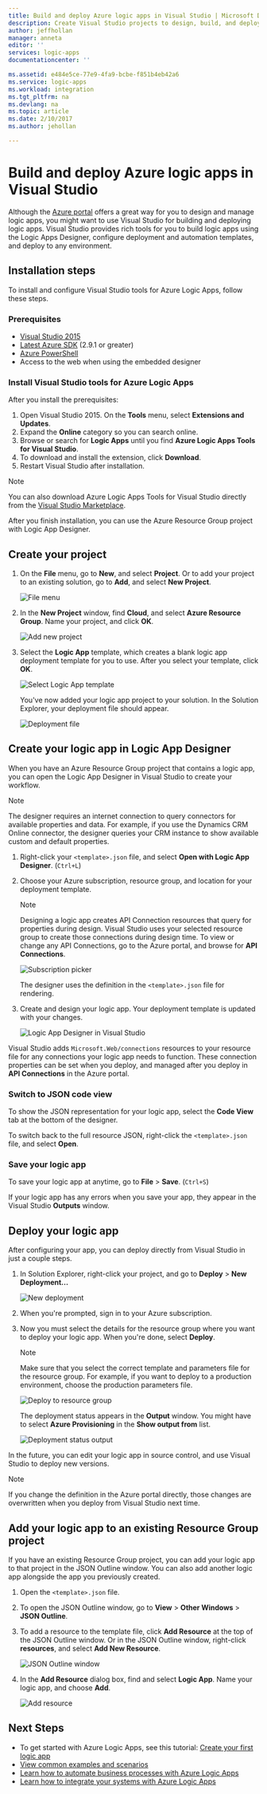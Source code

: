 ```yaml
---
title: Build and deploy Azure logic apps in Visual Studio | Microsoft Docs
description: Create Visual Studio projects to design, build, and deploy logic apps in Azure.
author: jeffhollan
manager: anneta
editor: ''
services: logic-apps
documentationcenter: ''

ms.assetid: e484e5ce-77e9-4fa9-bcbe-f851b4eb42a6
ms.service: logic-apps
ms.workload: integration
ms.tgt_pltfrm: na
ms.devlang: na
ms.topic: article
ms.date: 2/10/2017
ms.author: jehollan

---
```

# Build and deploy Azure logic apps in Visual Studio

Although the [Azure portal](https://portal.azure.com/) 
offers a great way for you to design and manage logic apps, 
you might want to use Visual Studio for building and deploying logic apps. 
Visual Studio provides rich tools for you to build logic 
apps using the Logic Apps Designer, 
configure deployment and automation templates, 
and deploy to any environment.

## Installation steps

To install and configure Visual Studio tools for Azure Logic Apps, 
follow these steps.

### Prerequisites

* [Visual Studio 2015](https://www.visualstudio.com/downloads/download-visual-studio-vs.aspx)
* [Latest Azure SDK](https://azure.microsoft.com/downloads/) (2.9.1 or greater)
* [Azure PowerShell](https://github.com/Azure/azure-powershell#installation)
* Access to the web when using the embedded designer

### Install Visual Studio tools for Azure Logic Apps

After you install the prerequisites:

1. Open Visual Studio 2015. On the **Tools** menu, 
select **Extensions and Updates**.
2. Expand the **Online** category so you can search online.
3. Browse or search for **Logic Apps** until 
you find **Azure Logic Apps Tools for Visual Studio**.
4. To download and install the extension, click **Download**.
5. Restart Visual Studio after installation.

> [!NOTE]
> You can also download Azure Logic Apps Tools 
> for Visual Studio directly from the 
> [Visual Studio Marketplace](https://visualstudiogallery.msdn.microsoft.com/e25ad307-46cf-412e-8ba5-5b555d53d2d9).

After you finish installation, 
you can use the Azure Resource Group project with Logic App Designer.

## Create your project

1. On the **File** menu, go to **New**, and select **Project**. 
Or to add your project to an existing solution, 
go to **Add**, and select **New Project**.

	![File menu](./media/logic-apps-deploy-from-vs/filemenu.png)

2. In the **New Project** window, 
find **Cloud**, and select **Azure Resource Group**. 
Name your project, and click **OK**.

	![Add new project](./media/logic-apps-deploy-from-vs/addnewproject.png)

3. Select the **Logic App** template, which creates a 
blank logic app deployment template for you to use. 
After you select your template, click **OK**.

	![Select Logic App template](./media/logic-apps-deploy-from-vs/selectazuretemplate1.png)

	You've now added your logic app project to your solution. 
	In the Solution Explorer, your deployment file should appear.

	![Deployment file](./media/logic-apps-deploy-from-vs/deployment.png)

## Create your logic app in Logic App Designer

When you have an Azure Resource Group project that contains a logic app, 
you can open the Logic App Designer in Visual Studio to create your workflow. 

> [!NOTE]
> The designer requires an internet connection to 
> query connectors for available properties and data. 
> For example, if you use the Dynamics CRM Online connector, 
> the designer queries your CRM instance to show available 
> custom and default properties.

1. Right-click your `<template>.json` file, 
and select **Open with Logic App Designer**. (`Ctrl+L`)

2. Choose your Azure subscription, resource group, 
and location for your deployment template.

    > [!NOTE]
    > Designing a logic app creates API Connection 
    > resources that query for properties during design. 
    > Visual Studio uses your selected resource group to create 
    > those connections during design time. 
    > To view or change any API Connections, 
    > go to the Azure portal, and browse for **API Connections**.

	![Subscription picker](./media/logic-apps-deploy-from-vs/designer_picker.png)

	The designer uses the definition in the `<template>.json` file for rendering.

4. Create and design your logic app. 
Your deployment template is updated with your changes.

	![Logic App Designer in Visual Studio](./media/logic-apps-deploy-from-vs/designer_in_vs.png)

Visual Studio adds `Microsoft.Web/connections` resources to 
your resource file for any connections your logic app needs to function. 
These connection properties can be set when you deploy, 
and managed after you deploy in **API Connections** in the Azure portal.

### Switch to JSON code view

To show the JSON representation for your logic app, 
select the **Code View** tab at the bottom of the designer.

To switch back to the full resource JSON, 
right-click the `<template>.json` file, and select **Open**.

### Save your logic app

To save your logic app at anytime, 
go to **File** > **Save**. (`Ctrl+S`) 

If your logic app has any errors when you save your app, 
they appear in the Visual Studio **Outputs** window.

## Deploy your logic app

After configuring your app, 
you can deploy directly from Visual Studio in just a couple steps. 

1. In Solution Explorer, right-click your project, 
and go to **Deploy** > **New Deployment...**

	![New deployment](./media/logic-apps-deploy-from-vs/newdeployment.png)

2. When you're prompted, sign in to your Azure subscription. 

3. Now you must select the details for the resource group where 
you want to deploy your logic app. When you're done, select **Deploy**.

	> [!NOTE]
	> Make sure that you select the correct template 
   > and parameters file for the resource group. For example, 
   > if you want to deploy to a production 
	> environment, choose the production parameters file.

	![Deploy to resource group](./media/logic-apps-deploy-from-vs/deploytoresourcegroup.png)

	The deployment status appears in the **Output** window. 
	You might have to select **Azure Provisioning** in the **Show output from** list.

	![Deployment status output](./media/logic-apps-deploy-from-vs/output.png)

In the future, you can edit your logic app in source control, 
and use Visual Studio to deploy new versions.

> [!NOTE]
> If you change the definition in the Azure portal directly, 
> those changes are overwritten when you deploy from Visual Studio next time. 

## Add your logic app to an existing Resource Group project

If you have an existing Resource Group project, 
you can add your logic app to that project in 
the JSON Outline window. You can also add another 
logic app alongside the app you previously created.

1. Open the `<template>.json` file.

2. To open the JSON Outline window, 
go to **View** > **Other Windows** > **JSON Outline**.

3. To add a resource to the template file, 
click **Add Resource** at the top of the JSON Outline window. 
Or in the JSON Outline window, 
right-click **resources**, and select **Add New Resource**.

	![JSON Outline window](./media/logic-apps-deploy-from-vs/jsonoutline.png)
    
4. In the **Add Resource** dialog box, find and select **Logic App**. 
Name your logic app, and choose **Add**.

	![Add resource](./media/logic-apps-deploy-from-vs/addresource.png)

## Next Steps

* To get started with Azure Logic Apps, 
see this tutorial: [Create your first logic app](logic-apps-create-a-logic-app.md)
* [View common examples and scenarios](logic-apps-examples-and-scenarios.md)
* [Learn how to automate business processes with Azure Logic Apps](http://channel9.msdn.com/Events/Build/2016/T694)
* [Learn how to integrate your systems with Azure Logic Apps](http://channel9.msdn.com/Events/Build/2016/P462)
